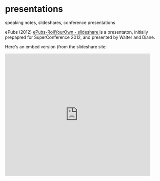 presentations
=============

speaking notes, slideshares, conference presentations


ePubs (2012)
<a href="http://www.slideshare.net/windsordi/epubsrollyourownforsupercon2012"> ePubs-RollYourOwn - slideshare </a> is a presentaton, initially prepapred for SuperConference 2012, and presented by Walter and Diane.

Here's an embed version (from the slideshare site:

<iframe src="http://www.slideshare.net/slideshow/embed_code/32079157" width="476" height="400" frameborder="0" marginwidth="0" marginheight="0" scrolling="no"></iframe>

